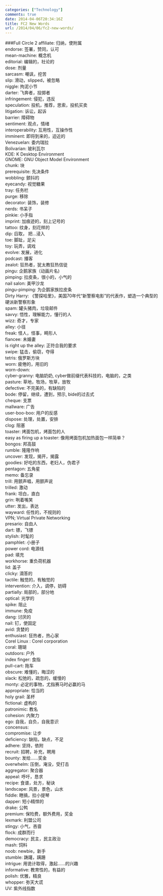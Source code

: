 ```yaml
---
categories: ["Technology"]
comments: true
date: 2014-04-06T20:34:16Z
title: FC2 New Words
url: /2014/04/06/fc2-new-words/
---
```


###Full Circle 2
affiliate: 归纳，使附属    
endorse: 签署，赞同，认可    
mean-machine: 概念机    
editorial: 编辑的，社论的    
dose: 剂量    
sarcasm: 嘲讽，挖苦    
slip: 滑动，slipped，被忽略    
niggle: 拘泥小节    
darter: 飞奔者，投掷者    
infringement: 侵犯，违反    
speculation: 投机，推荐，思索，投机买卖    
litigation: 诉讼，起诉    
barrier: 障碍物    
sentiment: 观点，情绪    
interoperability: 互用性，互操作性    
imminent: 即将到来的，迫近的    
Venezuelan: 委内瑞拉    
Bolivarian: 玻利瓦尔    
KDE: K Desktop Environment    
GNOME: GNU Object Model Environment    
chunk: 块    
prerequisite: 先决条件    
wobbling: 颤抖的    
eyecandy: 视觉糖果    
tray: 任务栏    
purge: 移除    
decorator: 装饰，装修    
nerds: 书呆子    
pinkie: 小手指    
imprint: 加痕迹的，刻上记号的    
tattoo: 纹身，刻花样的    
dip: 舀取， 把...浸入    
toe: 脚趾，足尖    
toy: 玩弄，调戏    
evolve: 发展，进化    
podcast: 播客    
zealot: 狂热者，犹太教狂热信徒    
pingu: 企鹅家族（动画片名)     
pimping: 拉皮条，很小的，小气的    
nail salon: 美甲沙龙    
pingu-pimping: 为企鹅家族拉皮条    
Dirty Harry: 《警探哈里》，美国70年代“新警察电影”的代表作，塑造一个典型的硬派新警察形象    
spam: 罐头猪肉，垃圾邮件    
savvy: 悟性，理解能力，懂行的人    
wizz: 奇才，专家    
alley: 小径    
freak: 怪人，怪事，畸形人    
fiancee: 未婚妻    
is right up the alley: 正符合我的要求    
swipe: 猛击，偷窃，夺得    
tetris: 俄罗斯方块    
worn: 疲倦的，用旧的    
worn-down:     
cyber-granny:  电脑奶奶, cyber做前缀代表科技的，电脑的，之类    
pasture: 草地，牧场，牧草，放牧    
defective: 不完美的，有缺陷的    
bode: 停留，继续，遭到，预示, bide的过去式    
cheque: 支票    
mallware: 广告    
user-boo-boo: 用户的反感    
dispose: 处理，处置，安排    
clog: 阻塞    
toaster: 烤面包机，烤面包的人    
easy as firing up a toaster: 像用烤面包机加热面包一样简单？    
bongos: 邦高鼓    
rumble: 隆隆作响    
uncover: 发现，揭开，揭露    
goodies: 好吃的东西，老妇人，伪君子    
pentagon: 五角星    
memo: 备忘录    
trill: 用颤声唱，用颤声说    
trilled: 激动    
frank: 坦白，直白    
grin: 咧着嘴笑    
utter: 发出，表达    
wayward: 任性的，不规则的    
VPN; Virtual Private Networking     
presario: 自由人    
dart: 镖，飞镖    
stylish: 时髦的    
pamphlet: 小册子    
power cord: 电源线    
pad: 填充    
workhorse: 重负荷机器    
lid: 盖子    
clicky: 滴答的    
tactile: 触觉的，有触觉的    
intervention: 介入，调停，妨碍    
partially: 局部的，部分地    
optical: 光学的    
spike: 阻止    
immune: 免疫    
dang: 讨厌的    
nail: 钉，使固定    
avid: 贪婪的    
enthusiast: 狂热者，热心家    
Corel Linux : Corel corporation     
coral: 珊瑚    
outdoors: 户外    
index finger: 食指    
pull-cart: 拖车    
obscure: 难懂的，晦涩的    
slack: 松弛的，疏忽的，缓慢的    
monty: 必定的事物，尤指赛马时必赢的马    
appropriate: 恰当的    
holy grail: 圣杯    
fictional: 虚构的    
patronimic: 教名     
cohesion: 内聚力    
ego: 自我，自负，自我意识    
concensus:     
compromise: 让步    
deficiency: 缺陷，缺点，不足    
adhere: 坚持，依附    
recruit: 招聘，补充，聘用    
bounty: 发给……奖金    
overwhelm: 压倒，淹没，受打击    
aggregator: 聚合器    
appeal: 呼吁，恳求    
recipe: 食谱，处方，秘诀    
landscape: 风景，景色，山水    
fiddle: 瞎搞，拉小提琴    
dapper: 短小精悍的    
drake:  公鸭    
premium: 保险费，额外费用，奖金     
lexmark: 利盟公司    
stingy: 小气，吝啬    
flock: 成群而行    
democracy: 民主，民主政治    
mash: 饲料     
noob: newbie，新手    
stumble: 踌躇，蹒跚    
intrigue: 用诡计取得，激起……的兴趣    
informative: 教育性的，有益的    
polish: 优雅，精良    
whopper: 弥天大谎    
UV: 紫外线指数
    

